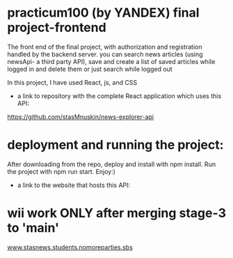 # practicum100 (by YANDEX) final project-frontend

The front end of the final project, with authorization and registration handled by the backend server.
you can search news articles (using newsApi- a third party API), save and create a list of saved articles while logged in and delete them or just search while logged out

In this project, I have used React, js, and CSS

* a link to repository with the complete React application which uses this API:

https://github.com/stasMnuskin/news-explorer-api


# deployment and running the project:
After downloading from the repo, deploy and install with npm install.
Run the project with npm run start.
Enjoy:) 

* a link to the website that hosts this API:
# wii work ONLY after merging stage-3 to 'main'
www.stasnews.students.nomoreparties.sbs


